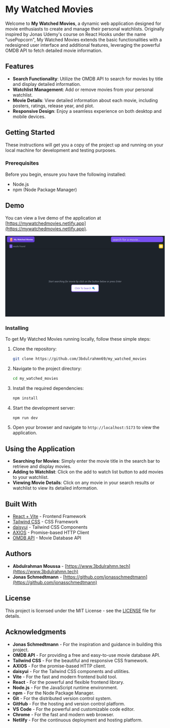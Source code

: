 # My Watched Movies

Welcome to **My Watched Movies**, a dynamic web application designed for movie enthusiasts to create and manage their personal watchlists. Originally inspired by Jonas Udemy's course on React Hooks under the name "usePopcorn", My Watched Movies extends the basic functionalities with a redesigned user interface and additional features, leveraging the powerful OMDB API to fetch detailed movie information.

## Features

- **Search Functionality**: Utilize the OMDB API to search for movies by title and display detailed information.
- **Watchlist Management**: Add or remove movies from your personal watchlist.
- **Movie Details**: View detailed information about each movie, including posters, ratings, release year, and plot.
- **Responsive Design**: Enjoy a seamless experience on both desktop and mobile devices.

## Getting Started

These instructions will get you a copy of the project up and running on your local machine for development and testing purposes.

### Prerequisites

Before you begin, ensure you have the following installed:

- Node.js
- npm (Node Package Manager)

## Demo

You can view a live demo of the application at [https://mywatchedmovies.netlify.app](https://mywatchedmovies.netlify.app).

![screenshot](./src/assets/MyWatchedMovies.png)

### Installing

To get My Watched Movies running locally, follow these simple steps:

1. Clone the repository:
   ```bash
   git clone https://github.com/3bdulrahmn69/my_watched_movies
   ```
2. Navigate to the project directory:
   ```bash
   cd my_watched_movies
   ```
3. Install the required dependencies:
   ```bash
   npm install
   ```
4. Start the development server:
   ```bash
   npm run dev
   ```
5. Open your browser and navigate to `http://localhost:5173` to view the application.

## Using the Application

- **Searching for Movies**: Simply enter the movie title in the search bar to retrieve and display movies.
- **Adding to Watchlist**: Click on the add to watch list button to add movies to your watchlist.
- **Viewing Movie Details**: Click on any movie in your search results or watchlist to view its detailed information.

## Built With

- [React + Vite](https://vitejs.dev) - Frontend Framework
- [Tailwind CSS](https://tailwindcss.com) - CSS Framework
- [daisyui](https://daisyui.com) - Tailwind CSS Components
- [AXIOS](https://axios-http.com) - Promise-based HTTP Client
- [OMDB API](http://www.omdbapi.com) - Movie Database API

## Authors

- **Abdulrahman Moussa** - [https://www.3bdulrahmn.tech](https://www.3bdulrahmn.tech)
- **Jonas Schmedtmann** - [https://github.com/jonasschmedtmann](https://github.com/jonasschmedtmann)

## License

This project is licensed under the MIT License - see the [LICENSE](LICENSE) file for details.

## Acknowledgments

- **Jonas Schmedtmann** - For the inspiration and guidance in building this project.
- **OMDB API** - For providing a free and easy-to-use movie database API.
- **Tailwind CSS** - For the beautiful and responsive CSS framework.
- **AXIOS** - For the promise-based HTTP client.
- **daisyui** - For the Tailwind CSS components and utilities.
- **Vite** - For the fast and modern frontend build tool.
- **React** - For the powerful and flexible frontend library.
- **Node.js** - For the JavaScript runtime environment.
- **npm** - For the Node Package Manager.
- **Git** - For the distributed version control system.
- **GitHub** - For the hosting and version control platform.
- **VS Code** - For the powerful and customizable code editor.
- **Chrome** - For the fast and modern web browser.
- **Netlify** - For the continuous deployment and hosting platform.

